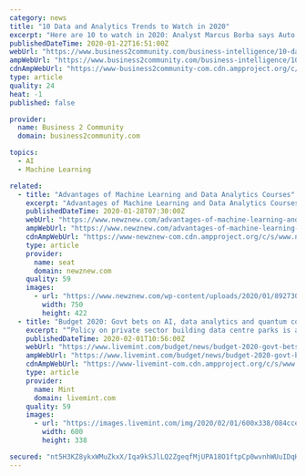 ```yaml
---
category: news
title: "10 Data and Analytics Trends to Watch in 2020"
excerpt: "Here are 10 to watch in 2020: Analyst Marcus Borba says Auto machine learning (AutoML), the ability to automate the entire process of developing and managing machine learning models, will also help data scientists focus on what matters versus the mundane. In addition, it will help prevent errors, as well as make machine learning capabilities ..."
publishedDateTime: 2020-01-22T16:51:00Z
webUrl: "https://www.business2community.com/business-intelligence/10-data-and-analytics-trends-to-watch-in-2020-02277191"
ampWebUrl: "https://www.business2community.com/business-intelligence/10-data-and-analytics-trends-to-watch-in-2020-02277191/amp"
cdnAmpWebUrl: "https://www-business2community-com.cdn.ampproject.org/c/s/www.business2community.com/business-intelligence/10-data-and-analytics-trends-to-watch-in-2020-02277191/amp"
type: article
quality: 24
heat: -1
published: false

provider:
  name: Business 2 Community
  domain: business2community.com

topics:
  - AI
  - Machine Learning

related:
  - title: "Advantages of Machine Learning and Data Analytics Courses"
    excerpt: "Advantages of Machine Learning and Data Analytics Courses: Considering that the data enormity is consistently on the rise, the urgent need to figure out such methods that can help to gain valuable insights on the same can be felt. As a result, the demand for professionals with adequate data science skills cannot be neglected. There is no ..."
    publishedDateTime: 2020-01-28T07:30:00Z
    webUrl: "https://www.newznew.com/advantages-of-machine-learning-and-data-analytics-courses/"
    ampWebUrl: "https://www.newznew.com/advantages-of-machine-learning-and-data-analytics-courses/amp/"
    cdnAmpWebUrl: "https://www-newznew-com.cdn.ampproject.org/c/s/www.newznew.com/advantages-of-machine-learning-and-data-analytics-courses/amp/"
    type: article
    provider:
      name: seat
      domain: newznew.com
    quality: 59
    images:
      - url: "https://www.newznew.com/wp-content/uploads/2020/01/892730_f4e5_3.jpg"
        width: 750
        height: 422
  - title: "Budget 2020: Govt bets on AI, data analytics and quantum computing"
    excerpt: "“Policy on private sector building data centre parks is an exciting opportunity for fintech companies. This is also in line with the government ... “While the government had previously set up a national portal for AI research and development, in the latest announcement, the government has continued to offer its support for tech advancements."
    publishedDateTime: 2020-02-01T10:56:00Z
    webUrl: "https://www.livemint.com/budget/news/budget-2020-govt-bets-on-ai-data-analytics-and-quantum-computing-11580552141351.html"
    ampWebUrl: "https://www.livemint.com/budget/news/budget-2020-govt-bets-on-ai-data-analytics-and-quantum-computing/amp-11580552141351.html"
    cdnAmpWebUrl: "https://www-livemint-com.cdn.ampproject.org/c/s/www.livemint.com/budget/news/budget-2020-govt-bets-on-ai-data-analytics-and-quantum-computing/amp-11580552141351.html"
    type: article
    provider:
      name: Mint
      domain: livemint.com
    quality: 59
    images:
      - url: "https://images.livemint.com/img/2020/02/01/600x338/084cced672fc4c9298778d2c38c17dbb-084cced672fc4c9298778d2c38c17dbb-1_1575394011772_1580552380015.jpg"
        width: 600
        height: 338

secured: "nt5H3KZ8ykxWMuZkxX/Iqa9kSJlLQ2ZgeqfMjUPA18O1ftpCp0wvnhWUuIDqHfO+KLNEzixBi2YqRtXxc11I/cu80nxCo3924M7C03zvyQWwoEfdEZEa1sA/cbBGWbPFyA4SBrUPt7jCQxJmcCVId60wls5PfmL1/g2G8aJq4/2tfDQRlbmb4CDKAGkNQaT6bBQnF5yRm7En4ewizPioqYtR+jfdYSLAwPSx/M+xkFUTBaVi+7RD9PeDdhYUsgrNvAONgL3cEvxiwDiImSaR4CGI1vylm719VZDwgaggL0G1lBAOmX3M6oD6sdbnk7n3B/90upRtV91yYDoajN8jnWu3XrU2FbGqE0XARDqFMv+NfSwt0v4+4/tQ8jeAjry1BL3mcs5pBvVV13byOUBatP488G93lsmXay4qF1ohmC5KnhbEiaJNXUT22vOUkMDFlhUq45mX93pT/5khQTH7Ey3fP7kcKqBF436t5Mw0EqA=;SH7k2ZGzzv9rxlM54c0oAQ=="
---
```


